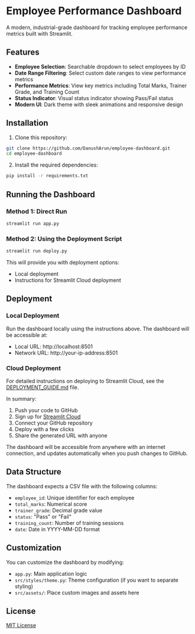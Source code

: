 # Employee Performance Dashboard

A modern, industrial-grade dashboard for tracking employee performance metrics built with Streamlit.

## Features

- **Employee Selection**: Searchable dropdown to select employees by ID
- **Date Range Filtering**: Select custom date ranges to view performance metrics
- **Performance Metrics**: View key metrics including Total Marks, Trainer Grade, and Training Count
- **Status Indicator**: Visual status indicator showing Pass/Fail status
- **Modern UI**: Dark theme with sleek animations and responsive design

## Installation

1. Clone this repository:
```bash
git clone https://github.com/DanushArun/employee-dashboard.git
cd employee-dashboard
```

2. Install the required dependencies:
```bash
pip install -r requirements.txt
```

## Running the Dashboard

### Method 1: Direct Run

```bash
streamlit run app.py
```

### Method 2: Using the Deployment Script

```bash
streamlit run deploy.py
```

This will provide you with deployment options:
- Local deployment
- Instructions for Streamlit Cloud deployment

## Deployment

### Local Deployment

Run the dashboard locally using the instructions above. The dashboard will be accessible at:
- Local URL: http://localhost:8501
- Network URL: http://your-ip-address:8501

### Cloud Deployment

For detailed instructions on deploying to Streamlit Cloud, see the [DEPLOYMENT_GUIDE.md](DEPLOYMENT_GUIDE.md) file.

In summary:
1. Push your code to GitHub
2. Sign up for [Streamlit Cloud](https://share.streamlit.io/)
3. Connect your GitHub repository
4. Deploy with a few clicks
5. Share the generated URL with anyone

The dashboard will be accessible from anywhere with an internet connection, and updates automatically when you push changes to GitHub.

## Data Structure

The dashboard expects a CSV file with the following columns:
- `employee_id`: Unique identifier for each employee
- `total_marks`: Numerical score
- `trainer_grade`: Decimal grade value
- `status`: "Pass" or "Fail"
- `training_count`: Number of training sessions
- `date`: Date in YYYY-MM-DD format

## Customization

You can customize the dashboard by modifying:
- `app.py`: Main application logic
- `src/styles/theme.py`: Theme configuration (if you want to separate styling)
- `src/assets/`: Place custom images and assets here

## License

[MIT License](LICENSE)
